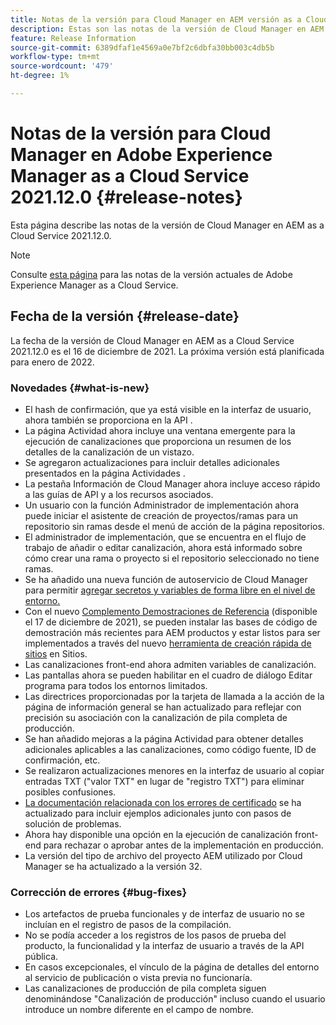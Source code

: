 ```yaml
---
title: Notas de la versión para Cloud Manager en AEM versión as a Cloud Service 2021.12.0
description: Estas son las notas de la versión de Cloud Manager en AEM versión as a Cloud Service 2021.12.0.
feature: Release Information
source-git-commit: 6389dfaf1e4569a0e7bf2c6dbfa30bb003c4db5b
workflow-type: tm+mt
source-wordcount: '479'
ht-degree: 1%

---
```



# Notas de la versión para Cloud Manager en Adobe Experience Manager as a Cloud Service 2021.12.0 {#release-notes}

Esta página describe las notas de la versión de Cloud Manager en AEM as a Cloud Service 2021.12.0.

>[!NOTE]
>
>Consulte [esta página](/help/release-notes/release-notes-cloud/release-notes-current.md) para las notas de la versión actuales de Adobe Experience Manager as a Cloud Service.

## Fecha de la versión {#release-date}

La fecha de la versión de Cloud Manager en AEM as a Cloud Service 2021.12.0 es el 16 de diciembre de 2021. La próxima versión está planificada para enero de 2022.

### Novedades {#what-is-new}

* El hash de confirmación, que ya está visible en la interfaz de usuario, ahora también se proporciona en la API .
* La página Actividad ahora incluye una ventana emergente para la ejecución de canalizaciones que proporciona un resumen de los detalles de la canalización de un vistazo.
* Se agregaron actualizaciones para incluir detalles adicionales presentados en la página Actividades .
* La pestaña Información de Cloud Manager ahora incluye acceso rápido a las guías de API y a los recursos asociados.
* Un usuario con la función Administrador de implementación ahora puede iniciar el asistente de creación de proyectos/ramas para un repositorio sin ramas desde el menú de acción de la página repositorios.
* El administrador de implementación, que se encuentra en el flujo de trabajo de añadir o editar canalización, ahora está informado sobre cómo crear una rama o proyecto si el repositorio seleccionado no tiene ramas.
* Se ha añadido una nueva función de autoservicio de Cloud Manager para permitir [agregar secretos y variables de forma libre en el nivel de entorno.](/help/implementing/cloud-manager/environment-variables.md)
* Con el nuevo [Complemento Demostraciones de Referencia](/help/journey-sites/demos-add-on/overview.md) (disponible el 17 de diciembre de 2021), se pueden instalar las bases de código de demostración más recientes para AEM productos y estar listos para ser implementados a través del nuevo [herramienta de creación rápida de sitios](/help/journey-sites/quick-site/overview.md) en Sitios.
* Las canalizaciones front-end ahora admiten variables de canalización.
* Las pantallas ahora se pueden habilitar en el cuadro de diálogo Editar programa para todos los entornos limitados.
* Las directrices proporcionadas por la tarjeta de llamada a la acción de la página de información general se han actualizado para reflejar con precisión su asociación con la canalización de pila completa de producción.
* Se han añadido mejoras a la página Actividad para obtener detalles adicionales aplicables a las canalizaciones, como código fuente, ID de confirmación, etc.
* Se realizaron actualizaciones menores en la interfaz de usuario al copiar entradas TXT (&quot;valor TXT&quot; en lugar de &quot;registro TXT&quot;) para eliminar posibles confusiones.
* [La documentación relacionada con los errores de certificado](/help/implementing/cloud-manager/managing-ssl-certifications/add-ssl-certificate.md#certificate-errors) se ha actualizado para incluir ejemplos adicionales junto con pasos de solución de problemas.
* Ahora hay disponible una opción en la ejecución de canalización front-end para rechazar o aprobar antes de la implementación en producción.
* La versión del tipo de archivo del proyecto AEM utilizado por Cloud Manager se ha actualizado a la versión 32.


### Corrección de errores {#bug-fixes}

* Los artefactos de prueba funcionales y de interfaz de usuario no se incluían en el registro de pasos de la compilación.
* No se podía acceder a los registros de los pasos de prueba del producto, la funcionalidad y la interfaz de usuario a través de la API pública.
* En casos excepcionales, el vínculo de la página de detalles del entorno al servicio de publicación o vista previa no funcionaría.
* Las canalizaciones de producción de pila completa siguen denominándose &quot;Canalización de producción&quot; incluso cuando el usuario introduce un nombre diferente en el campo de nombre.
